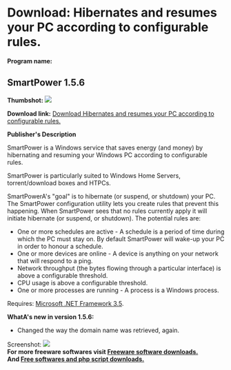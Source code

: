 # Download: Hibernates and resumes your PC according to configurable rules.

**Program name:**

## SmartPower 1.5.6

  
**Thumbshot:** ![](http://www.freewarefiles.com/screenshot/smartpower_md.jpg)   
  
**Download link:** [Download Hibernates and resumes your PC according to configurable rules.](http://freesoftwares.boysofts.com/SmartPower_program_64589.html)  
  


**Publisher's Description**  
  


SmartPower is a Windows service that saves energy (and money) by hibernating and resuming your Windows PC according to configurable rules. 

SmartPower is particularly suited to Windows Home Servers, torrent/download boxes and HTPCs.

SmartPowerA's "goal" is to hibernate (or suspend, or shutdown) your PC. The SmartPower configuration utility lets you create rules that prevent this happening. When SmartPower sees that no rules currently apply it will initiate hibernate (or suspend, or shutdown). The potential rules are:

  * One or more schedules are active - A schedule is a period of time during which the PC must stay on. By default SmartPower will wake-up your PC in order to honour a schedule. 
  * One or more devices are online - A device is anything on your network that will respond to a ping. 
  * Network throughput (the bytes flowing through a particular interface) is above a configurable threshold. 
  * CPU usage is above a configurable threshold. 
  * One or more processes are running - A process is a Windows process. 

Requires: [Microsoft .NET Framework 3.5](http://www.freewarefiles.com/Microsoft-NET-Framework-3_program_31320.html). 

**WhatA's new in version 1.5.6:**

  * Changed the way the domain name was retrieved, again. 

  
  
Screenshot: ![](http://www.freewarefiles.com/screenshot/smartpower.jpg)   
**For more freeware softwares visit [Freeware software downloads.](http://freesoftwares.boysofts.com/)**   
**And [Free softwares and php script downloads.](http://www.boysofts.com/)**
